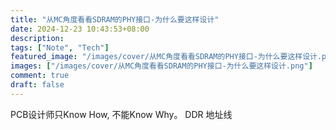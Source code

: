 ```yaml
---
title: "从MC角度看看SDRAM的PHY接口-为什么要这样设计"
date: 2024-12-23 10:43:53+08:00
description: 
tags: ["Note", "Tech"]
featured_image: "/images/cover/从MC角度看看SDRAM的PHY接口-为什么要这样设计.png"
images: ["/images/cover/从MC角度看看SDRAM的PHY接口-为什么要这样设计.png"]
comment: true
draft: false
---
```


PCB设计师只Know How, 不能Know Why。
DDR
地址线
